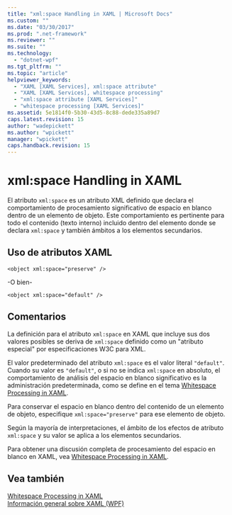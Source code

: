 ```yaml
---
title: "xml:space Handling in XAML | Microsoft Docs"
ms.custom: ""
ms.date: "03/30/2017"
ms.prod: ".net-framework"
ms.reviewer: ""
ms.suite: ""
ms.technology: 
  - "dotnet-wpf"
ms.tgt_pltfrm: ""
ms.topic: "article"
helpviewer_keywords: 
  - "XAML [XAML Services], xml:space attribute"
  - "XAML [XAML Services], whitespace processing"
  - "xml:space attribute [XAML Services]"
  - "whitespace processing [XAML Services]"
ms.assetid: 5e1814f0-5b30-43d5-8c88-dede335a89d7
caps.latest.revision: 15
author: "wadepickett"
ms.author: "wpickett"
manager: "wpickett"
caps.handback.revision: 15
---
```

# xml:space Handling in XAML
El atributo `xml:space` es un atributo XML definido que declara el comportamiento de procesamiento significativo de espacio en blanco dentro de un elemento de objeto.  Este comportamiento es pertinente para todo el contenido \(texto interno\) incluido dentro del elemento donde se declara `xml:space` y también ámbitos a los elementos secundarios.  
  
## Uso de atributos XAML  
  
```  
<object xml:space="preserve" />  
```  
  
 \-O bien\-  
  
```  
<object xml:space="default" />  
```  
  
## Comentarios  
 La definición para el atributo `xml:space` en XAML que incluye sus dos valores posibles se deriva de `xml:space` definido como un "atributo especial" por especificaciones W3C para XML.  
  
 El valor predeterminado del atributo `xml:space` es el valor literal `"default"`.  Cuando su valor es `"default"`, o si no se indica `xml:space` en absoluto, el comportamiento de análisis del espacio en blanco significativo es la administración predeterminada, como se define en el tema [Whitespace Processing in XAML](../../../docs/framework/xaml-services/whitespace-processing-in-xaml.md).  
  
 Para conservar el espacio en blanco dentro del contenido de un elemento de objeto, especifique `xml:space="preserve"` para ese elemento de objeto.  
  
 Según la mayoría de interpretaciones, el ámbito de los efectos de atributo `xml:space` y su valor se aplica a los elementos secundarios.  
  
 Para obtener una discusión completa de procesamiento del espacio en blanco en XAML, vea [Whitespace Processing in XAML](../../../docs/framework/xaml-services/whitespace-processing-in-xaml.md).  
  
## Vea también  
 [Whitespace Processing in XAML](../../../docs/framework/xaml-services/whitespace-processing-in-xaml.md)   
 [Información general sobre XAML \(WPF\)](../../../ocs/framework/wpf/advanced/xaml-overview-wpf.md)